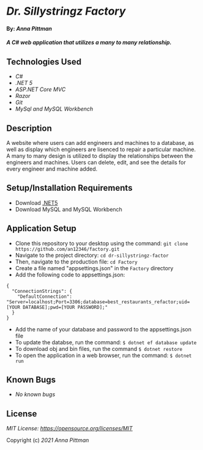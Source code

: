 # _Dr. Sillystringz Factory_

#### By: _*Anna Pittman*_

#### _A C# web application that utilizes a many to many relationship._

## Technologies Used

* _C#_
* _.NET 5_
* _ASP.NET Core MVC_
* _Razor_
* _Git_
* _MySql and MySQL Workbench_

## Description

A website where users can add engineers and machines to a database, as well as display which engineers are lisenced to repair a particular machine. A many to many design is utilized to display the relationships between the engineers and machines. Users can delete, edit, and see the details for every engineer and machine added.

## Setup/Installation Requirements

* Download [.NET5](https://dotnet.microsoft.com/en-us/download/dotnet/5.0)
* Download MySQL and MySQL Workbench

## Application Setup

* Clone this repository to your desktop using the command: `git clone https://github.com/an12346/factory.git`
* Navigate to the project directory: `cd dr-sillystringz-factor`
* Then, navigate to the production file: `cd Factory`
* Create a file named "appsettings.json" in the `Factory` directory
* Add the following code to appsettings.json:
```
{
  "ConnectionStrings": {
    "DefaultConnection": "Server=localhost;Port=3306;database=best_restaurants_refactor;uid=[YOUR DATABASE];pwd=[YOUR PASSWORD];"
  }
}
```
* Add the name of your database and password to the appsettings.json file
* To update the databse, run the command: `$ dotnet ef database update`
* To download obj and bin files, run the command `$ dotnet restore` 
* To open the application in a web browser, run the command: `$ dotnet run`

## Known Bugs

* _No known bugs_

## License

_MIT License: https://opensource.org/licenses/MIT_

Copyright (c) _2021_ _Anna Pittman_
